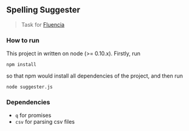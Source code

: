 ## Spelling Suggester

> Task for [Fluencia](http://www.fluencia.com/)


### How to run
This project in written on node (>= 0.10.x). Firstly, run

  `npm install`

so that npm would install all dependencies of the project, and then run

  `node suggester.js`

### Dependencies
* `q` for promises
* `csv` for parsing csv files


